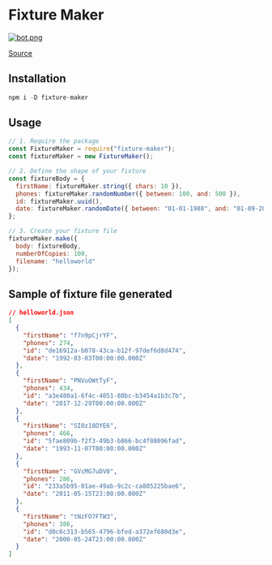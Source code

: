 # Fixture Maker

[![bot.png](https://i.postimg.cc/m23K4FVL/bot.png)](https://postimg.cc/4mdWbyrq)

[Source](https://www.freepik.com/free-photos-vectors/technology)

## Installation

```javascript
npm i -D fixture-maker
```

## Usage

```javascript
// 1. Require the package
const FixtureMaker = require("fixture-maker");
const fixtureMaker = new FixtureMaker();

// 2. Define the shape of your fixture
const fixtureBody = {
  firstName: fixtureMaker.string({ chars: 10 }),
  phones: fixtureMaker.randomNumber({ between: 100, and: 500 }),
  id: fixtureMaker.uuid(),
  date: fixtureMaker.randomDate({ between: "01-01-1980", and: "01-09-2019" })
};

// 3. Create your fixture file
fixtureMaker.make({
  body: fixtureBody,
  numberOfCopies: 100,
  filename: "helloworld"
});
```

## Sample of fixture file generated

```json
// helloworld.json
[
  {
    "firstName": "f7n9pCjrYF",
    "phones": 274,
    "id": "de16912a-b078-43ca-b12f-97def6d8d474",
    "date": "1992-03-03T00:00:00.000Z"
  },
  {
    "firstName": "PNVuOWtTyF",
    "phones": 434,
    "id": "a3e480a1-6f4c-4051-80bc-b3454a1b3c7b",
    "date": "2017-12-29T00:00:00.000Z"
  },
  {
    "firstName": "SI0z18DYE6",
    "phones": 466,
    "id": "5fae809b-f2f3-49b3-b866-bc4f08096fad",
    "date": "1993-11-07T00:00:00.000Z"
  },
  {
    "firstName": "GVcMG7uDV0",
    "phones": 286,
    "id": "233a5b95-01ae-49ab-9c2c-ca805225bae6",
    "date": "2011-05-15T23:00:00.000Z"
  },
  {
    "firstName": "tNzFO7FTW3",
    "phones": 386,
    "id": "d0c6c313-b565-4796-bfed-a372ef680d3e",
    "date": "2000-05-24T23:00:00.000Z"
  }
]
```
